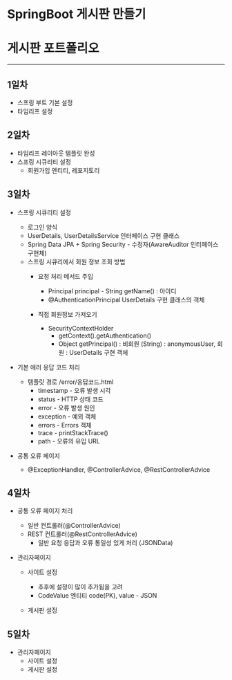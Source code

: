 # SpringBoot 게시판 만들기

# 게시판 포트폴리오
* * * 
## 1일차
* 스프링 부트 기본 설정
* 타임리프 설정

## 2일차
* 타임리프 레이아웃 템플릿 완성
* 스프링 시큐리티 설정
  - 회원가입 엔티티, 레포지토리

## 3일차
* 스프링 시큐리티 설정
  - 로그인 양식
  - UserDetails, UserDetailsService 인터페이스 구현 클래스
  - Spring Data JPA + Spring Security -  수정자(AwareAuditor 인터페이스 구현체)
  - 스프링 시큐리에서 회원 정보 조회 방법
    - 요청 처리 메서드 주입
      - Principal principal  - String getName() : 아이디
      - @AuthenticationPrincipal UserDetails 구현 클래스의 객체

    - 직접 회원정보 가져오기
      - SecurityContextHolder
        - getContext().getAuthentication()
        -  Object getPrincipal() : 비회원 (String) : anonymousUser, 회원 : UserDetails 구현 객체

* 기본 에러 응답 코드 처리
  - 템플릿 경로 /error/응답코드.html
    - timestamp - 오류 발생 시각
    - status - HTTP 상태 코드
    - error - 오류 발생 원인
    - exception - 예외 객체
    - errors - Errors 객체
    - trace - printStackTrace()
    - path - 오류의 유입 URL

* 공통 오류 페이지
  - @ExceptionHandler, @ControllerAdvice, @RestControllerAdvice

## 4일차
* 공통 오류 페이지 처리
  - 일반 컨트롤러(@ControllerAdvice)
  - REST 컨트롤러(@RestControllerAdvice)
    - 일반 요청 응답과 오류 통일성 있게 처리 (JSONData)

* 관리자페이지
  - 사이트 설정
    - 추후에 설정이 많이 추가됨을 고려
    - CodeValue 엔티티  code(PK), value - JSON

  - 게시판 설정

## 5일차
* 관리자페이지
  - 사이트 설정
  - 게시판 설정

